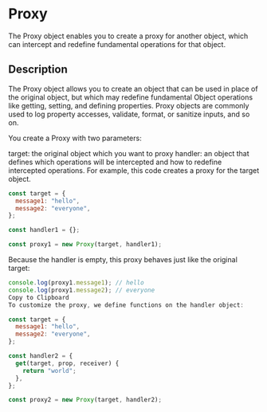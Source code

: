 # Proxy

The Proxy object enables you to create a proxy for another object, which can intercept and redefine fundamental operations for that object.

## Description

The Proxy object allows you to create an object that can be used in place of the original object, but which may redefine fundamental Object operations like getting, setting, and defining properties. Proxy objects are commonly used to log property accesses, validate, format, or sanitize inputs, and so on.

You create a Proxy with two parameters:

target: the original object which you want to proxy
handler: an object that defines which operations will be intercepted and how to redefine intercepted operations.
For example, this code creates a proxy for the target object.

```js
const target = {
  message1: "hello",
  message2: "everyone",
};

const handler1 = {};

const proxy1 = new Proxy(target, handler1);
```

Because the handler is empty, this proxy behaves just like the original target:

```js
console.log(proxy1.message1); // hello
console.log(proxy1.message2); // everyone
Copy to Clipboard
To customize the proxy, we define functions on the handler object:

const target = {
  message1: "hello",
  message2: "everyone",
};

const handler2 = {
  get(target, prop, receiver) {
    return "world";
  },
};

const proxy2 = new Proxy(target, handler2);
```
